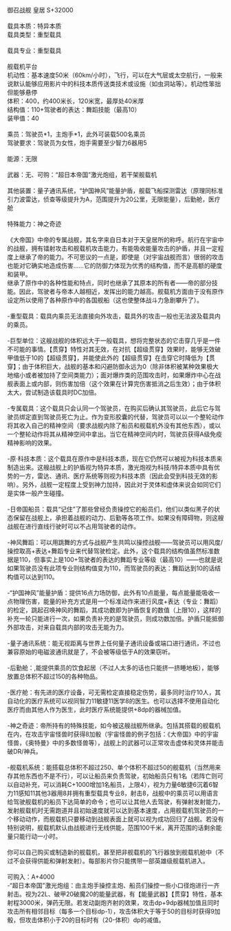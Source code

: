 <title>御召战舰 皇居</title>
<meta name="GENERATOR" content="WinCHM">
<meta http-equiv="Content-Type" content="text/html;charset=gb2312">
<br>御召战舰 皇居 S+32000
<br>
<br>载具本质：特异本质 
<br>载具类型：重型载具 
<br>
<br>载具专业：重型载具 
<br>
<br>舰载机平台 
<br>机动性：基本速度50米（60km/小时），飞行，可以在大气层或太空航行，一般来说默认能够应用影片中的科技本质传送类技术或设施（如虫洞站等）。机动性笨拙但能够悬停 
<br>体积：400，约400米长，120米宽，最厚处40米厚 
<br>结构值：110+驾驶者的表达：舞蹈技能（最高10） 
<br>装甲值：40 
<br>
<br>乘员：驾驶员*1，主炮手*1，此外可装载500名乘员 
<br>驾驶要求：驾驶员为女性，炮手需要至少智力6器用5 
<br>
<br>能源：无限 
<br>
<br>武器：无、可购：“超日本帝国”激光炮组，若干架舰载机 
<br>
<br>其他装置：量子通讯系统，“护国神风”能量护盾，舰载飞船探测雷达（原理同标准引力波雷达，侦查等级提升为A，范围提升为20公里，无限能量），后勤舱，医疗舱 
<br>
<br>特殊能力：神之奇迹 
<br>
<br>《大帝国》中帝的专属战舰，其名字来自日本对于天皇居所的称呼。航行在宇宙中的战舰，拥有镭射攻击和舰载机攻击能力，有能吸收能量攻击的护盾，并且一定程度上继承了帝的能力。不可思议的一点是，即使是（对宇宙战舰而言）很弱的攻击也能对它确实地造成伤害……它的防御力体现为优秀的结构值，而不是高额的硬度和装甲。 
<br>继承了原作中的各种性能和特点，同时也继承了其原本的所有者——帝的部分技能。因此，驾驶者与帝本人越相近，发挥出的能力越高。舰载机方面由于没有原作设定所以使用了各种原作中的各国舰船（这也使整体战斗力急剧攀升了）。 
<br>
<br>-重型载具：载具内乘员无法直接向外攻击，载具外的攻击一般也无法波及载具内的乘员。 
<br>
<br>-巨型单位：这艘战舰的体积远大于一般载具，想将完整状态的它击穿几乎是一件不可能的事情。【贯穿】特性对其无效，在对抗【超级贯穿】效果时，能够无效破甲值低于10的【超级贯穿】，并能使此外的【超级贯穿】在击穿它时降低为【贯穿】；由于体积巨大，战舰的基本和闪避防御永远为0（除非体积被某种效果极大地缩小或者被加持了空间类能力）；面对爆炸类的范围攻击时，如果爆炸中心在战舰表面上或内部，则伤害加倍（这个效果在计算完伤害抵消之后生效）；由于体积太大，尝试制造该载具时DC加倍。 
<br>
<br>-专属载具：这个载具只会认同一个驾驶员，在购买后确认其驾驶员，此后它与驾驶员绑定直到驾驶员死亡为止。作为变形胶囊的代替，驾驶员可以以一个整轮动作将其收入自己的精神空间（要求战舰内除了船员和舰载机外没有其他东西），或以一个整轮动作将其从精神空间中拿出。当它在精神空间内时，驾驶员获得A级免疫精神影响的效果。
<br>
<br>-原·科技本质：这个载具在原作中是科技本质，现在它仍然可以被视为科技本质来制造出来。这艘战舰上的护盾视为特异本质，激光炮视为科技/特异本质中具有优势的一方，雷达、通讯、医疗系统等则视为科技本质（因此会受到科技无效的影响）。另外，战舰一定程度上受到神力加持，因此对于灵体和虚体来说会如同它们是实体一般产生碰撞。 
<br>
<br>-日帝国船员：载具“记住”了那些曾经负责操控它的船员们，他们以类似黑子的状态保留在战舰上，承担着战舰的动力、后勤等各项工作。如果没有障碍物，则这艘战舰在进行直线行驶时可以不占用驾驶者的动作。 
<br>
<br>-神风舞蹈：可以用跳舞的方式与战舰产生共鸣以操控战舰——驾驶员可以用风度/操控取高+表达+舞蹈专业来代替驾驶检定。此外，这个载具的结构值虽然标准数据是110，但事实上是100+驾驶者的表达的舞蹈专业等级（最高10）——也就是说如果驾驶员没有此项专业则结构值变为110，而驾驶员的表达：舞蹈达到10的话结构值可以达到110。 
<br>
<br>-“护国神风”能量护盾：提供16点力场防御，此外有10点能量，每点能量能吸收一点物理伤害，能量的补充方式是用一个标准动作来进行风度+表达（专业：舞蹈）的检定，跳起召唤神风的舞蹈，其成功数即为护盾恢复的数值（上限10），这样的补充一轮只能进行一次，如果负责补充的是驾驶员，则成功数加倍。护盾只能抵御外部攻击，对来自载具内部的攻击无能为力。 
<br>
<br>-量子通讯系统：能无视距离与世界上任何量子通讯设备或端口进行通讯，不过也兼容原始的电磁波通讯就是了，不会被等级低于A的效果窃听。 
<br>
<br>-后勤舱：,能提供乘员的饮食起居（不过人太多的话也只能挤一挤睡地板），能够放置总体积不超过150的各种物品。 
<br>
<br>-医疗舱：有先进的医疗设备，可无需检定直接稳定伤势，最多同时治疗10人，其自动化的医疗系统可以视同智力11敏捷11医学8的医生。也可以选择不使用自动化医疗而由其他人作为医生，此时医疗系统能提供+8dp的器械加值。 
<br>
<br>-神之奇迹：帝所持有的特殊技能，如今被这艘战舰所继承。包括其搭载的舰载机在内，在攻击宇宙怪兽时获得8加骰（宇宙怪兽的例子包括：《大帝国》中的宇宙怪兽，《奥特曼》中的多数怪兽等），战舰上的武器可以正常攻击虚体和灵体并能击破DR/神兵。 
<br>
<br>-舰载机系统：能搭载总体积不超过250、单个体积不超过50的舰载机（当然用来存其他东西也不是不行），可以让船员来负责驾驶，初始船员只有1名（若阵亡则可以自动补充，可以消耗C+1000增加1名船员，上限4），视为力量6敏捷6沉着6智力11感知11其他3器用8并拥有重型载具专业8，射击8，战舰中的乘员可以用语言给驾驶舰载机的船员下达简单的命令；也可以让其他人去驾驶，有弹射发射能力，发射舰载机时无需跑道并且初始速度就可以达到基本速度，占用舰载机驾驶员的一个移动动作，而舰载机只要移动到战舰表面上就可以视为成功回归了战舰。若没有特别说明，舰载机默认由战舰进行无线供能，范围100千米，离开范围的话剩余能量只能行动一小时。 
<br>
<br>你可以自己购买或制造新的舰载机，甚至把非舰载机的飞行器放到舰载机舱中（不过不会获得供能和弹射发射）。每部影片你只能携带一部英雄级舰载机进入。
<br>
<br>可购入：A+4000
<br>-“超日本帝国”激光炮组：由主炮手操控主炮、船员们操控一些小口径炮进行一齐射击。视为22L、破甲20破魔20的能量武器，有【能量武器】【贯穿】特性，基本射程3000米，弹药无限。若发动副炮齐射的效果，攻击dp+9dp器械加值且同时攻击所有相邻目标（每多一个目标dp-1），攻击体积大于等于50的目标时获得9加骰，但攻击体积小于20的目标时有（20-体积）dp的减值。 